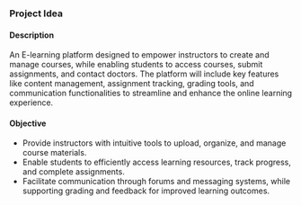 ### **Project Idea**

#### **Description**  
An E-learning platform designed to empower instructors to create and manage courses, while enabling students to access courses, submit assignments, and contact doctors. The platform will include key features like content management, assignment tracking, grading tools, and communication functionalities to streamline and enhance the online learning experience.

#### **Objective**  
- Provide instructors with intuitive tools to upload, organize, and manage course materials.  
- Enable students to efficiently access learning resources, track progress, and complete assignments.  
- Facilitate communication through forums and messaging systems, while supporting grading and feedback for improved learning outcomes.
